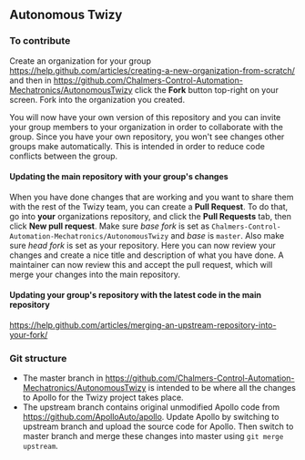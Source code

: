 ## Autonomous Twizy

### To contribute
Create an organization for your group https://help.github.com/articles/creating-a-new-organization-from-scratch/ and then in https://github.com/Chalmers-Control-Automation-Mechatronics/AutonomousTwizy click the **Fork** button top-right on your screen. Fork into the organization you created.

You will now have your own version of this repository and you can invite your group members to your organization in order to collaborate with the group. Since you have your own repository, you won't see changes other groups make automatically. This is intended in order to reduce code conflicts between the group.

#### Updating the main repository with your group's changes
When you have done changes that are working and you want to share them with the rest of the Twizy team, you can create a **Pull Request**. To do that, go into **your** organizations repository, and click the **Pull Requests** tab, then click **New pull request**. Make sure _base fork_ is set as `Chalmers-Control-Automation-Mechatronics/AutonomousTwizy` and _base_ is `master`. Also make sure _head fork_ is set as your repository. Here you can now review your changes and create a nice title and description of what you have done. A maintainer can now review this and accept the pull request, which will merge your changes into the main repository.

#### Updating your group's repository with the latest code in the main repository
https://help.github.com/articles/merging-an-upstream-repository-into-your-fork/

### Git structure
* The master branch in https://github.com/Chalmers-Control-Automation-Mechatronics/AutonomousTwizy is intended to be where all the changes to Apollo for the Twizy project takes place.
* The upstream branch contains original unmodified Apollo code from https://github.com/ApolloAuto/apollo. Update Apollo by switching to upstream branch and upload the source code for Apollo. Then switch to master branch and merge these changes into master using `git merge upstream`.
